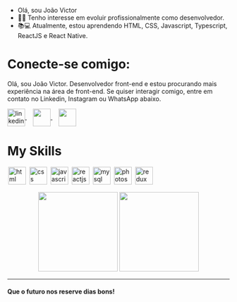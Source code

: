 - Olá, sou João Victor
- 💪💪 Tenho interesse em evoluir profissionalmente como desenvolvedor.
- 📚💻 Atualmente, estou aprendendo HTML, CSS, Javascript, Typescript, ReactJS e React Native.

# Conecte-se comigo:

Olá, sou João Victor. Desenvolvedor front-end e estou procurando mais experiência na área de front-end. Se quiser interagir comigo, entre em contato no Linkedin, Instagram ou WhatsApp abaixo.

<a href="https://www.linkedin.com/in/joao-victor-developer" target="_blank">
  <img align="center" alt="linkedin" width="40" src="https://image.flaticon.com/icons/png/512/124/124011.png" style="max-width:100%;">
</a>
<span>⠀</span> 
<a href="https://www.instagram.com/joaovictormartinsss/" target="_blank">
  <img  align="center"  src="https://image.flaticon.com/icons/png/512/174/174855.png" width='40' style="max-width:100%;"/>
</a>
<span>⠀</span>
<a href="https://api.whatsapp.com/send?phone=5524998413564&text=Ol%C3%A1.%20venho%20do%20github.%20Gostaria%20de%20falar%20com%20voc%C3%AA!" target="_blank" >
  <img  align="center" src="https://image.flaticon.com/icons/png/512/220/220236.png" width='40' style="max-width:100%;"/> 
</a>

# My Skills

<img src="https://cdn.jsdelivr.net/gh/devicons/devicon/icons/html5/html5-original.svg" alt="html" widtf="40" height="40" style="max-width:100%;margin: 0 2px;"></img>
<img src="https://cdn.jsdelivr.net/gh/devicons/devicon/icons/css3/css3-original.svg" alt="css" widtf="40" height="40" style="max-width:100%;margin: 0 2px;"></img>
<img src="https://cdn.jsdelivr.net/gh/devicons/devicon/icons/javascript/javascript-original.svg" alt="javascript" widtf="40" height="40" style="max-width:100%;margin: 0 2px;"></img>
<img src="https://cdn.jsdelivr.net/gh/devicons/devicon/icons/react/react-original.svg" alt="reactjs" widtf="40" height="40" style="max-width:100%;margin: 0 2px;"></img>
<img src="https://cdn.jsdelivr.net/gh/devicons/devicon/icons/mysql/mysql-original-wordmark.svg" alt="mysql" widtf="40" height="40" style="max-width:100%;margin: 0 2px;"/></img>
<img src="https://cdn.jsdelivr.net/gh/devicons/devicon/icons/photoshop/photoshop-plain.svg" alt="photoshop" widtf="40" height="40" style="max-width:100%;margin: 0 2px;"/></img>
<img src="https://cdn.jsdelivr.net/gh/devicons/devicon/icons/redux/redux-original.svg" alt="redux" widtf="40" height="40" style="max-width:100%;margin: 0 2px;"/></img>


<div align="center">
  <img height="180em" src="https://github-readme-stats.vercel.app/api/top-langs/?username=joaovictormartin&layout=compact&langs_count=7&theme=dracula"/>
  <img height="180em" src="https://github-readme-stats.vercel.app/api?username=joaovictormartin&show_icons=true&theme=dracula"/>
</div>


<hr />


#### Que o futuro nos reserve dias bons!
